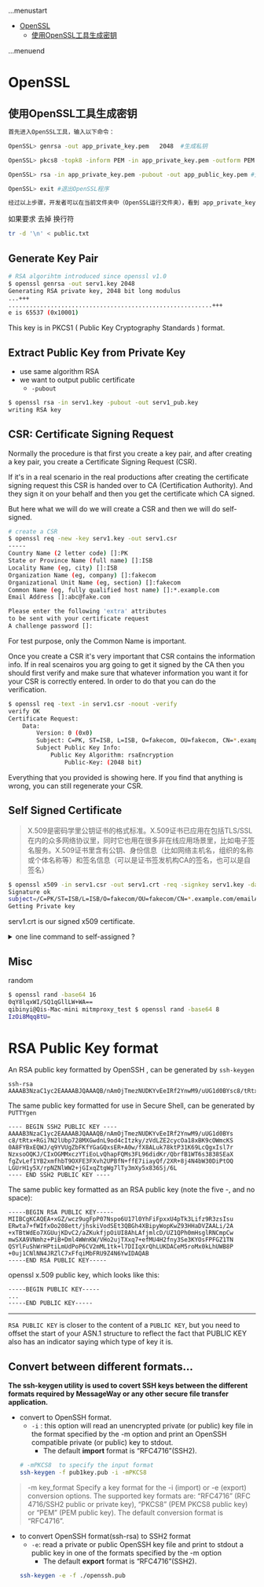...menustart

- [OpenSSL](#ee302fd5fd2a7a5a3c19fc5be21f979c)
    - [使用OpenSSL工具生成密钥](#e35855d8b0178ee80e1543aad6d1a5ce)

...menuend


<h2 id="ee302fd5fd2a7a5a3c19fc5be21f979c"></h2>


# OpenSSL


<h2 id="e35855d8b0178ee80e1543aad6d1a5ce"></h2>


## 使用OpenSSL工具生成密钥

```bash
首先进入OpenSSL工具，输入以下命令：

OpenSSL> genrsa -out app_private_key.pem   2048  #生成私钥

OpenSSL> pkcs8 -topk8 -inform PEM -in app_private_key.pem -outform PEM -nocrypt -out app_private_key_pkcs8.pem #Java开发者需要将私钥转换成PKCS8格式

OpenSSL> rsa -in app_private_key.pem -pubout -out app_public_key.pem #生成公钥

OpenSSL> exit #退出OpenSSL程序

经过以上步骤，开发者可以在当前文件夹中（OpenSSL运行文件夹），看到 app_private_key.pem（开发者RSA私钥，非 Java 语言适用）、app_private_key_pkcs8.pem（pkcs8格式开发者RSA私钥，Java语言适用）和app_public_key.pem（开发者RSA公钥）3个文件。
```

如果要求 去掉 换行符

```bash
tr -d '\n' < public.txt
```


## Generate Key Pair

```bash
# RSA algorihtm introduced since openssl v1.0
$ openssl genrsa -out serv1.key 2048
Generating RSA private key, 2048 bit long modulus
...+++
..........................................................+++
e is 65537 (0x10001)
```

This key is in PKCS1 ( Public Key Cryptography Standards ) format.

## Extract Public Key from Private Key

- use same algorithm RSA
- we want to output public certificate
    - `-pubout`

```bash
$ openssl rsa -in serv1.key -pubout -out serv1_pub.key
writing RSA key
```

## CSR: Certificate Signing Request

Normally the procedure is that first you create a key pair, and after creating a key pair, you create a Certificate Signing Request (CSR). 

If it's in a real scenario in the real productions after creating the certificate signing request this CSR is handed over to CA (Certification  Authority). And they sign it on your behalf and then you get the certificate which CA signed.

But here what we will do we will create a CSR and then we will do self-signed.

```bash
# create a CSR
$ openssl req -new -key serv1.key -out serv1.csr
-----
Country Name (2 letter code) []:PK
State or Province Name (full name) []:ISB
Locality Name (eg, city) []:ISB
Organization Name (eg, company) []:fakecom
Organizational Unit Name (eg, section) []:fakecom
Common Name (eg, fully qualified host name) []:*.example.com
Email Address []:abc@fake.com

Please enter the following 'extra' attributes
to be sent with your certificate request
A challenge password []:
```

For test purpose, only the Common Name is important.

Once you create a CSR it's very important that CSR contains the information info. If in real scenairos you arg going to get it signed by the CA then you should first verify and make sure that whatever information you want it for your CSR is correctly entered. In order to do that you can do the verification.

```bash
$ openssl req -text -in serv1.csr -noout -verify
verify OK
Certificate Request:
    Data:
        Version: 0 (0x0)
        Subject: C=PK, ST=ISB, L=ISB, O=fakecom, OU=fakecom, CN=*.example.com/emailAddress=abc@fake.com
        Subject Public Key Info:
            Public Key Algorithm: rsaEncryption
                Public-Key: (2048 bit)
```

Everything that you provided is showing here. If you find that anything is wrong, you can still regenerate your CSR.

## Self Signed Certificate

> X.509是密码学里公钥证书的格式标准。X.509证书已应用在包括TLS/SSL在内的众多网络协议里，同时它也用在很多非在线应用场景里，比如电子签名服务。X.509证书里含有公钥、身份信息（比如网络主机名，组织的名称或个体名称等）和签名信息（可以是证书签发机构CA的签名，也可以是自签名）

```bash
$ openssl x509 -in serv1.csr -out serv1.crt -req -signkey serv1.key -days 3650
Signature ok
subject=/C=PK/ST=ISB/L=ISB/O=fakecom/OU=fakecom/CN=*.example.com/emailAddress=abc@fake.com
Getting Private key
```

serv1.crt is our signed x509 certificate.

<details>
<summary>
one line command to self-assigned ?
</summary>

```bash
$ openssl req -new -newkey rsa:2048 -days 365 -nodes -x509 -subj '/CN=www.example.com' -keyout server.key -out server.crt
Generating a 2048 bit RSA private key
...................................................................................................................................................+++
.............................................+++
writing new private key to 'server.key'
```

We can take a look inside the certificate.

```bash
$ openssl x509 -text -in serv1.crt -noout
Certificate:
    Data:
        Version: 1 (0x0)
        Serial Number: 13243143775929165193 (0xb7c9191959aee589)
    Signature Algorithm: sha1WithRSAEncryption
        Issuer: C=PK, ST=ISB, L=ISB, O=fakecom, OU=fakecom, CN=*.example.com/emailAddress=abc@fake.com
        Validity
            Not Before: Mar 23 06:10:33 2022 GMT
            Not After : Mar 20 06:10:33 2032 GMT
    ...
```

</details>

## Misc

random

```bash
$ openssl rand -base64 16
0qY8lqxWI/SQ1qGllLW+WA==
qibinyi@Qis-Mac-mini mitmproxy_test $ openssl rand -base64 8
IzOi8Mqq8tU=
```


# RSA Public Key format

An RSA public key formatted by OpenSSH , can be generated by  `ssh-keygen`

```text
ssh-rsa AAAAB3NzaC1yc2EAAAABJQAAAQB/nAmOjTmezNUDKYvEeIRf2YnwM9/uUG1d0BYsc8/tRtx+RGi7N2lUbp728MXGwdnL9od4cItzky/zVdLZE2cycOa18xBK9cOWmcKS0A8FYBxEQWJ/q9YVUgZbFKfYGaGQxsER+A0w/fX8ALuk78ktP31K69LcQgxIsl7rNzxsoOQKJ/CIxOGMMxczYTiEoLvQhapFQMs3FL96didKr/QbrfB1WT6s3838SEaXfgZvLef1YB2xmfhbT9OXFE3FXvh2UPBfN+ffE7iiayQf/2XR+8j4N4bW30DiPtOQLGUrH1y5X/rpNZNlWW2+jGIxqZtgWg7lTy3mXy5x836Sj/6L
```

The same public key formatted for use in Secure Shell, can be generated by `PUTTYgen`

```text
---- BEGIN SSH2 PUBLIC KEY ----
AAAAB3NzaC1yc2EAAAABJQAAAQB/nAmOjTmezNUDKYvEeIRf2YnwM9/uUG1d0BYs
c8/tRtx+RGi7N2lUbp728MXGwdnL9od4cItzky/zVdLZE2cycOa18xBK9cOWmcKS
0A8FYBxEQWJ/q9YVUgZbFKfYGaGQxsER+A0w/fX8ALuk78ktP31K69LcQgxIsl7r
NzxsoOQKJ/CIxOGMMxczYTiEoLvQhapFQMs3FL96didKr/QbrfB1WT6s3838SEaX
fgZvLef1YB2xmfhbT9OXFE3FXvh2UPBfN+ffE7iiayQf/2XR+8j4N4bW30DiPtOQ
LGUrH1y5X/rpNZNlWW2+jGIxqZtgWg7lTy3mXy5x836Sj/6L
---- END SSH2 PUBLIC KEY ----
```

The same public key formatted as an RSA public key (note the five -, and no space):

```text
-----BEGIN RSA PUBLIC KEY-----
MIIBCgKCAQEA+xGZ/wcz9ugFpP07Nspo6U17l0YhFiFpxxU4pTk3Lifz9R3zsIsu
ERwta7+fWIfxOo208ett/jhskiVodSEt3QBGh4XBipyWopKwZ93HHaDVZAALi/2A
+xTBtWdEo7XGUujKDvC2/aZKukfjpOiUI8AhLAfjmlcD/UZ1QPh0mHsglRNCmpCw
mwSXA9VNmhz+PiB+Dml4WWnKW/VHo2ujTXxq7+efMU4H2fny3Se3KYOsFPFGZ1TN
QSYlFuShWrHPtiLmUdPoP6CV2mML1tk+l7DIIqXrQhLUKDACeM5roMx0kLhUWB8P
+0uj1CNlNN4JRZlC7xFfqiMbFRU9Z4N6YwIDAQAB
-----END RSA PUBLIC KEY-----
```



openssl  x.509 public key, which looks like this:

```text
-----BEGIN PUBLIC KEY-----
...
-----END PUBLIC KEY-----
```

---

`RSA PUBLIC KEY` is closer to the content of a `PUBLIC KEY`, but you need to offset the start of your ASN.1 structure to reflect the fact that PUBLIC KEY also has an indicator saying which type of key it is.


## Convert between different formats...

**The ssh-keygen utility is used to covert SSH keys between the different formats required by MessageWay or any other secure file transfer application.**

- convert to OpenSSH format.
    - `-i` : this option will read an unencrypted private (or public) key file in the format specified by the -m option and print an OpenSSH compatible private (or public) key to stdout.
        - The default **import** format is “RFC4716”(SSH2).
    ```bash
    # -mPKCS8  to specify the input format
    ssh-keygen -f pub1key.pub -i -mPKCS8
    ```

> -m key_format Specify a key format for the -i (import) or -e (export) conversion options. The supported key formats are: “RFC4716” (RFC 4716/SSH2 public or private key), “PKCS8” (PEM PKCS8 public key) or “PEM” (PEM public key). The default conversion format is “RFC4716”.

- to convert OpenSSH format(ssh-rsa) to SSH2 format
    - `-e`: read a private or public OpenSSH key file and print to stdout a public key in one of the formats specified by the -m option
        - The default **export** format is “RFC4716”(SSH2).
    ```bash
    ssh-keygen -e -f ./openssh.pub
    ```


